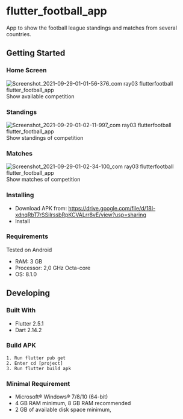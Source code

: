 # flutter_football_app

App to show the football league standings and matches from several countries.

## Getting Started

### Home Screen
![Screenshot_2021-09-29-01-01-56-376_com ray03 flutterfootball flutter_football_app](https://user-images.githubusercontent.com/59655808/135141488-e65c1d28-230a-4ec6-935f-185504c766d6.jpg)
Show available competition

### Standings
![Screenshot_2021-09-29-01-02-11-997_com ray03 flutterfootball flutter_football_app](https://user-images.githubusercontent.com/59655808/135141540-fd6f1748-899d-4e22-a243-7338dfa6b9ce.jpg)
Show standings of competition

### Matches
![Screenshot_2021-09-29-01-02-34-100_com ray03 flutterfootball flutter_football_app](https://user-images.githubusercontent.com/59655808/135141532-017b3141-f67e-426b-a6e1-762176c74f23.jpg)
Show matches of competition

### Installing

- Download APK from: https://drive.google.com/file/d/18I-xdnqRbT7rSSiIrssbRpKCVALrr8vE/view?usp=sharing
- Install

### Requirements

Tested on Android

- RAM: 3 GB
- Processor: 2,0 GHz Octa-core
- OS: 8.1.0

## Developing

### Built With

- Flutter 2.5.1
- Dart 2.14.2

### Build APK

```
1. Run flutter pub get
2. Enter cd [project]
3. Run flutter build apk
```

### Minimal Requirement

- Microsoft® Windows® 7/8/10 (64-bit)
- 4 GB RAM minimum, 8 GB RAM recommended
- 2 GB of available disk space minimum,
